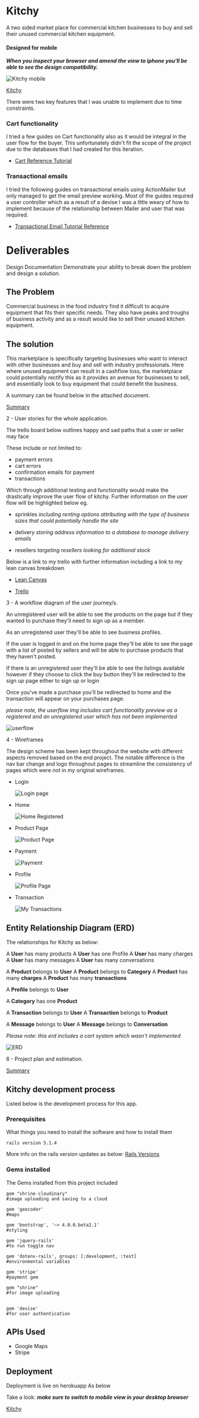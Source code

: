 # Kitchy
A two sided market place for commercial kitchen businesses to buy and sell their unused commercial kitchen equipment.

#### Designed for mobile

***When you inspect your browser and amend the view to iphone you'll be able to see the design compatibility.***

![Kitchy mobile](https://github.com/sophiechhoeu/kitchy2/blob/deploy/app/readme_images/kitchy.png)

[Kitchy](https://kitchy.herokuapp.com/)


There were two key features that I was unable to implement due to time constraints.


### Cart functionality
I tried a few guides on Cart functionality also as it would be integral in the user flow for the buyer. This unfortunately didn't fit the scope of the project due to the databases that I had created for this iteration.

* [Cart Reference Tutorial](https://richonrails.com/articles/building-a-shopping-cart-in-ruby-on-rails)



### Transactional emails
I tried the following guides on transactional emails using ActionMailer but only managed to get the email preview working. Most of the guides required a user controller which as a result of a devise I was a little weary of how to implement because of the relationship between Mailer and user that was required.

* [Transactional Email Tutorial Reference](https://launchschool.com/blog/handling-emails-in-rails)




# Deliverables
Design Documentation
Demonstrate your ability to break down the problem and design a solution.

## The Problem

Commercial business in the food industry find it difficult to acquire equipment that fits their specific needs. They
also have peaks and troughs of business activity and as a result would like to sell their unused kitchen equipment.

## The solution
 This marketplace is specifically targeting businesses who want to interact with other businesses and buy and sell with industry professionals. Here where unused equipment can result in a cashflow loss, the marketplace could potentially rectify this as it provides an avenue for businesses to sell, and essentially look to buy equipment that could benefit the business.

A summary can be found below in the attached document.

  [Summary](https://docs.google.com/document/d/1gx8D7Efz7i3n-roOdB3sjIzUKn0XfqJ8YgAwzn9zhFM/edit?usp=sharing)


2 - User stories for the whole application.

The trello board below outlines happy and sad paths that a user or seller may face

These include or not limited to:

* payment errors
* cart errors
* confirmation emails for payment
* transactions

Which through additional testing and functionality would make the drastically improve the user flow of kitchy. Further information on the user flow will be highlighted below eg.

 * sprinkles *including renting options attributing with the type of business sizes that could potentially handle the site*

 * delivery *storing address information to a database to manage delivery emails*  

 * resellers *targeting resellers looking for additional stock*

Below is a link to my trello with further information including a link to my lean canvas breakdown

* [Lean Canvas](https://canvanizer.com/canvas/wOtdTq4dV0qfq)

* [Trello](https://trello.com/b/WDiA8jLb/two-sided-market-place-kitchy)

3 - A workflow diagram of the user journey/s.

An unregistered user will be able to see the products on the page but if they wanted to purchase they'll need to sign up as a member.

As an unregistered user they'll be able to see business profiles.

If the user is logged in and on the home page they'll be able to see the page with a list of posted by sellers and will be able to purchase products that they haven't posted.

If there is an unregistered user they'll be able to see the listings available however if they choose to click the buy button they'll be redirected to the sign up page either to sign up or login

Once you've made a purchase you'll be redirected to home and the transaction will appear on your purchases page.

*please note, the userflow img includes cart functionality preview as a registered and an unregistered user which has not been implemented*

![userflow](https://github.com/sophiechhoeu/kitchy2/blob/deploy/app/readme_images/kitchy_userflow.png)


4 - Wireframes

The design scheme has been kept throughout the website with different aspects removed based on the end project. The notable difference is the nav bar change and logo throughout pages to streamline the consistency of pages which were not in my original wireframes.

* Login

  ![Login page](https://github.com/sophiechhoeu/kitchy2/blob/deploy/app/readme_images/Login_page.png)

* Home

  ![Home Registered](https://github.com/sophiechhoeu/kitchy2/blob/deploy/app/readme_images/Home_Registered.png)

* Product Page

  ![Product Page](https://github.com/sophiechhoeu/kitchy2/blob/deploy/app/readme_images/Product_page.png)

* Payment

  ![Payment](https://github.com/sophiechhoeu/kitchy2/blob/deploy/app/readme_images/Payment.png)

* Profile

  ![Profile Page](https://github.com/sophiechhoeu/kitchy2/blob/deploy/app/readme_images/Profile_page.png)

* Transaction

  ![My Transactions](https://github.com/sophiechhoeu/kitchy2/blob/deploy/app/readme_images/My_transactions.png)


## Entity Relationship Diagram (ERD)

The relationships for Kitchy as below:

A **User** has many products
A **User** has one Profile
A **User** has many charges
A **User** has many messages
A **User** has many conversations

A **Product** belongs to **User**
A **Product** belongs to **Category**
A **Product** has many **charges**
A **Product** has many **transactions**

A **Profile** belongs to **User**

A **Category** has one **Product**

A **Transaction** belongs to **User**
A **Transaction** belongs to **Product**

A **Message** belongs to **User**
A **Message** belongs to **Conversation**

*Please note: this erd includes a cart system which wasn't implemented*

  ![ERD](https://github.com/sophiechhoeu/kitchy2/blob/deploy/app/readme_images/kitchy_erd.png)

6 - Project plan and estimation.

 [Summary](https://docs.google.com/document/d/1alcXzMWrt_aFf0b4q277ee0PeT3Ajk47e5jw1mfW8xo/edit?usp=sharing)


## Kitchy development process

Listed below is the development process for this app.

### Prerequisites

What things you need to install the software and how to install them

```
rails version 5.1.4
```

More info on the rails version updates as below:
[Rails Versions](https://rubygems.org/gems/rails/versions)

### Gems installed

The Gems installed from this project included

```
gem "shrine-cloudinary"
#image uploading and saving to a cloud

gem 'geocoder'
#maps

gem 'bootstrap', '~> 4.0.0.beta2.1'
#styling

gem 'jquery-rails'
#to run toggle nav

gem 'dotenv-rails', groups: [:development, :test]
#environmental variables

gem 'stripe'
#payment gem

gem "shrine"
#for image uploading


gem 'devise'
#for user authentication
```
## APIs Used
* Google Maps
* Stripe

## Deployment

Deployment is live on herokuapp
As below

Take a look: ***make sure to switch to mobile view in your desktop browser***

[Kitchy](https://kitchy.herokuapp.com/)
